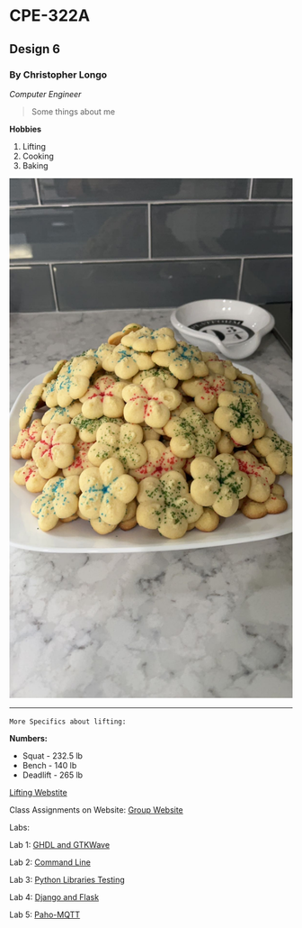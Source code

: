 # CPE-322A
## Design 6
### By Christopher Longo

*Computer Engineer*

> Some things about me

**Hobbies**

1. Lifting
2. Cooking
3. Baking

![Butter Cookies](Cookies.JPG)

---

`More Specifics about lifting:`

**Numbers:**
- Squat - 232.5 lb
- Bench - 140 lb
- Deadlift - 265 lb

[Lifting Webstite](https://stevensrec.com/sports/power-lifting)

Class Assignments on Website: 
[Group Website](https://sites.google.com/stevens.edu/cpe322-gsite)

Labs:

Lab 1: [GHDL and GTKWave](Lab1/Lab1.md)

Lab 2: [Command Line](Lab2-CommandLine.pdf)

Lab 3: [Python Libraries Testing](Lab3_PythonLibraries.pdf)

Lab 4: [Django and Flask](Lab4)

Lab 5: [Paho-MQTT](Lab5_Paho-MQTT.pdf)

